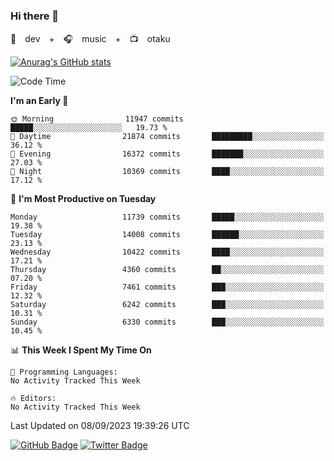 ### Hi there 👋

🚀　dev　+　🎧　music　+　📺　otaku


[![Anurag's GitHub stats](https://github-readme-stats.vercel.app/api?username=koheitasaka&count_private=true&show_icons=true&theme=monokai)](https://github.com/koheitasaka/github-readme-stats)

<!--START_SECTION:waka-->
![Code Time](http://img.shields.io/badge/Code%20Time-1%2C161%20hrs%2023%20mins-blue)

**I'm an Early 🐤** 

```text
🌞 Morning                11947 commits       █████░░░░░░░░░░░░░░░░░░░░   19.73 % 
🌆 Daytime                21874 commits       █████████░░░░░░░░░░░░░░░░   36.12 % 
🌃 Evening                16372 commits       ███████░░░░░░░░░░░░░░░░░░   27.03 % 
🌙 Night                  10369 commits       ████░░░░░░░░░░░░░░░░░░░░░   17.12 % 
```
📅 **I'm Most Productive on Tuesday** 

```text
Monday                   11739 commits       █████░░░░░░░░░░░░░░░░░░░░   19.38 % 
Tuesday                  14008 commits       ██████░░░░░░░░░░░░░░░░░░░   23.13 % 
Wednesday                10422 commits       ████░░░░░░░░░░░░░░░░░░░░░   17.21 % 
Thursday                 4360 commits        ██░░░░░░░░░░░░░░░░░░░░░░░   07.20 % 
Friday                   7461 commits        ███░░░░░░░░░░░░░░░░░░░░░░   12.32 % 
Saturday                 6242 commits        ███░░░░░░░░░░░░░░░░░░░░░░   10.31 % 
Sunday                   6330 commits        ███░░░░░░░░░░░░░░░░░░░░░░   10.45 % 
```


📊 **This Week I Spent My Time On** 

```text
💬 Programming Languages: 
No Activity Tracked This Week

🔥 Editors: 
No Activity Tracked This Week
```


 Last Updated on 08/09/2023 19:39:26 UTC
<!--END_SECTION:waka-->

[![GitHub Badge](https://img.shields.io/badge/GitHub-100000?style=for-the-badge&logo=github&logoColor=white)](https://github.com/koheitasaka)
[![Twitter Badge](https://img.shields.io/badge/Twitter-1DA1F2?style=for-the-badge&logo=twitter&logoColor=white)](https://twitter.com/sleep_asleep_)
